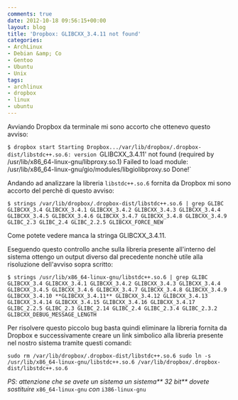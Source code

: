 ```yaml
---
comments: true
date: 2012-10-18 09:56:15+00:00
layout: blog
title: 'Dropbox: GLIBCXX_3.4.11 not found'
categories:
- ArchLinux
- Debian &amp; Co
- Gentoo
- Ubuntu
- Unix
tags:
- archlinux
- dropbox
- linux
- ubuntu
---
```


Avviando Dropbox da terminale mi sono accorto che ottenevo questo avviso:

`$ dropbox start
Starting Dropbox.../var/lib/dropbox/.dropbox-dist/libstdc++.so.6: version `GLIBCXX_3.4.11' not found (required by /usr/lib/x86_64-linux-gnu/libproxy.so.1)
Failed to load module: /usr/lib/x86_64-linux-gnu/gio/modules/libgiolibproxy.so
Done!`

Andando ad analizzare la libreria `libstdc++.so.6` fornita da Dropbox mi sono accorto del perchè di questo avviso:

<!-- more -->

`$ strings /var/lib/dropbox/.dropbox-dist/libstdc++.so.6 | grep GLIBC
GLIBCXX_3.4
GLIBCXX_3.4.1
GLIBCXX_3.4.2
GLIBCXX_3.4.3
GLIBCXX_3.4.4
GLIBCXX_3.4.5
GLIBCXX_3.4.6
GLIBCXX_3.4.7
GLIBCXX_3.4.8
GLIBCXX_3.4.9
GLIBC_2.3
GLIBC_2.4
GLIBC_2.2.5
GLIBCXX_FORCE_NEW`

Come potete vedere manca la stringa GLIBCXX_3.4.11.

Eseguendo questo controllo anche sulla libreria presente all'interno del sistema ottengo un output diverso dal precedente nonchè utile alla risoluzione dell'avviso sopra scritto:

`$ strings /usr/lib/x86_64-linux-gnu/libstdc++.so.6 | grep GLIBC
GLIBCXX_3.4
GLIBCXX_3.4.1
GLIBCXX_3.4.2
GLIBCXX_3.4.3
GLIBCXX_3.4.4
GLIBCXX_3.4.5
GLIBCXX_3.4.6
GLIBCXX_3.4.7
GLIBCXX_3.4.8
GLIBCXX_3.4.9
GLIBCXX_3.4.10
**GLIBCXX_3.4.11**
GLIBCXX_3.4.12
GLIBCXX_3.4.13
GLIBCXX_3.4.14
GLIBCXX_3.4.15
GLIBCXX_3.4.16
GLIBCXX_3.4.17
GLIBC_2.2.5
GLIBC_2.3
GLIBC_2.14
GLIBC_2.4
GLIBC_2.3.4
GLIBC_2.3.2
GLIBCXX_DEBUG_MESSAGE_LENGTH`

Per risolvere questo piccolo bug basta quindi eliminare la libreria fornita da Dropbox e successivamente creare un link simbolico alla libreria presente nel nostro sistema tramite questi comandi:

`sudo rm /var/lib/dropbox/.dropbox-dist/libstdc++.so.6
sudo ln -s /usr/lib/x86_64-linux-gnu/libstdc++.so.6 /var/lib/dropbox/.dropbox-dist/libstdc++.so.6`

_PS: attenzione che se avete un sistema un sistema** 32 bit** dovete sostituire_ `x86_64-linux-gnu` _con_ `i386-linux-gnu`
